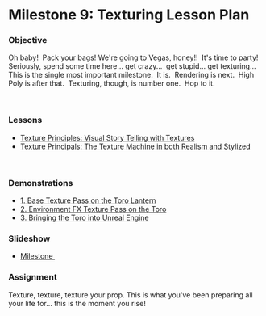 # Milestone 9: Texturing Lesson Plan

<h3><span>Objective</span></h3>
<p><span>Oh baby!&nbsp; Pack your bags! We're going to Vegas, honey!!&nbsp; It's time to party! Seriously, spend some time here... get crazy...&nbsp; get stupid... get texturing...&nbsp; This is the single most important milestone.&nbsp; It is.&nbsp; Rendering is next.&nbsp; High Poly is after that.&nbsp; Texturing, though, is number one.&nbsp; Hop to it.</span></p>
<p>&nbsp;</p>
<h3><span>Lessons</span></h3>
<ul>
<li><a title="Texture Principles: Visual Story Telling with Textures" href="https://vertexschool.instructure.com/courses/204/pages/texture-principles-visual-story-telling-with-textures" data-api-endpoint="https://vertexschool.instructure.com/api/v1/courses/204/pages/texture-principles-visual-story-telling-with-textures" data-api-returntype="Page">Texture Principles: Visual Story Telling with Textures</a></li>
<li><a title="Texture Principals: The Texture Machine in both Realism and Stylized" href="https://vertexschool.instructure.com/courses/204/pages/texture-principals-the-texture-machine-in-both-realism-and-stylized" data-api-endpoint="https://vertexschool.instructure.com/api/v1/courses/204/pages/texture-principals-the-texture-machine-in-both-realism-and-stylized" data-api-returntype="Page">Texture Principals: The Texture Machine in both Realism and Stylized</a></li>
</ul>
<p>&nbsp;</p>
<h3>Demonstrations</h3>
<ul>
<li><a title="1. Base Texture Pass on the Toro Lantern" href="https://vertexschool.instructure.com/courses/204/pages/1-base-texture-pass-on-the-toro-lantern" data-api-endpoint="https://vertexschool.instructure.com/api/v1/courses/204/pages/1-base-texture-pass-on-the-toro-lantern" data-api-returntype="Page">1. Base Texture Pass on the Toro Lantern</a></li>
<li><a title="2. Environment FX Texture Pass on the Toro" href="https://vertexschool.instructure.com/courses/204/pages/2-environment-fx-texture-pass-on-the-toro" data-api-endpoint="https://vertexschool.instructure.com/api/v1/courses/204/pages/2-environment-fx-texture-pass-on-the-toro" data-api-returntype="Page">2. Environment FX Texture Pass on the Toro</a></li>
<li><a title="3. Bringing the Toro into Unreal Engine" href="https://vertexschool.instructure.com/courses/204/pages/3-bringing-the-toro-into-unreal-engine" data-api-endpoint="https://vertexschool.instructure.com/api/v1/courses/204/pages/3-bringing-the-toro-into-unreal-engine" data-api-returntype="Page">3. Bringing the Toro into Unreal Engine</a></li>
</ul>
<h3>Slideshow</h3>
<ul>
<li><a class="inline_disabled external" href="https://docs.google.com/presentation/d/12UBsyv8MwwoW9EjZJ_4oAgRg755WhJ0Omt1Sztq5hPs/edit?usp=sharing" target="_blank"><span>Milestone&nbsp;</span></a></li>
</ul>
<h3><span>Assignment</span></h3>
<p>Texture, texture, texture your prop. This is what you've been preparing all your life for... this is the moment you rise!</p>
<p>&nbsp;</p>
<p>&nbsp;</p>